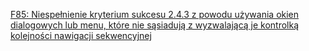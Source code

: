 [F85: Niespełnienie kryterium sukcesu 2.4.3 z powodu używania okien dialogowych lub menu, które nie sąsiadują z wyzwalającą je kontrolką kolejności nawigacji sekwencyjnej](https://www.w3.org/WAI/WCAG22/Techniques/failures/F85)